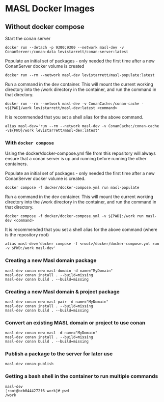 # MASL Docker Images

## Without docker compose
Start the conan server

    docker run --detach -p 9300:9300 --network masl-dev -v ConanServer:/conan-data levistarrett/conan-server:latest

Populate an initial set of packages - only needed the first time after a new ConanServer docker volume is created

    docker run --rm --network masl-dev levistarrett/masl-populate:latest

Run a command in the dev container. This will mount the current working directory into the /work directory in the container, and run the command in that directory.

    docker run --rm --network masl-dev -v ConanCache:/conan-cache -v${PWD}/work levistarrett/masl-dev:latest <command>

It is recommended that you set a shell alias for the above command.

    alias masl-dev='run --rm --network masl-dev -v ConanCache:/conan-cache -v${PWD}/work levistarrett/masl-dev:latest'

### With `docker compose`

Using the docker/docker-compose.yml file from this repository will always ensure that a conan server is up and running before running the other containers.

Populate an initial set of packages - only needed the first time after a new ConanServer docker volume is created.

    docker compose -f docker/docker-compose.yml run masl-populate


Run a command in the dev container. This will mount the current working directory into the /work directory in the container, and run the command in that directory.

    docker compose -f docker/docker-compose.yml -v ${PWD}:/work run masl-dev <command>

It is recommended that you set a shell alias for the above command (where <root> is the repository root)

    alias masl-dev='docker compose -f <root>/docker/docker-compose.yml run -v $PWD:/work masl-dev'

### Creating a new Masl domain package

    masl-dev conan new masl-domain -d name="MyDomain"
    masl-dev conan install . --build=missing
    masl-dev conan build . --build=missing

### Creating a new Masl domain & project package

    masl-dev conan new masl-pair -d name="MyDomain"
    masl-dev conan install . --build=missing
    masl-dev conan build . --build=missing

### Convert an existing MASL domain or project to use conan

    masl-dev conan new masl -d name="MyDomain"
    masl-dev conan install . --build=missing
    masl-dev conan build . --build=missing

### Publish a package to the server for later use

    masl-dev conan-publish

### Getting a bash shell in the container to run multiple commands
    masl-dev
    [root@bcb0444272f6 work]# pwd
    /work
